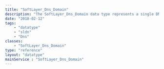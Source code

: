 ```yaml
---
title: "SoftLayer_Dns_Domain"
description: "The SoftLayer_Dns_Domain data type represents a single DNS domain record hosted on the SoftLayer nameservers. Domains contain general information about the domain name such as name and serial. Individual records such as A, AAAA, CTYPE, and MX records are stored in the domain's associated [SoftLayer_Dns_Domain_ResourceRecord](/reference/datatypes/SoftLayer_Dns_Domain_ResourceRecord) records. "
date: "2018-02-12"
tags:
    - "datatype"
    - "sldn"
    - "Dns"
classes:
    - "SoftLayer_Dns_Domain"
type: "reference"
layout: "datatype"
mainService : "SoftLayer_Dns_Domain"
---
```

